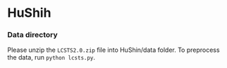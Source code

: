 # HuShih

### Data directory

Please unzip the `LCSTS2.0.zip` file into HuShin/data folder.
To preprocess the data, run `python lcsts.py`.